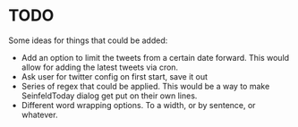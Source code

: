 # TODO

Some ideas for things that could be added:

- Add an option to limit the tweets from a certain date forward.
  This would allow for adding the latest tweets via cron.
- Ask user for twitter config on first start, save it out
- Series of regex that could be applied.
  This would be a way to make SeinfeldToday dialog get put on their own lines.
- Different word wrapping options. To a width, or by sentence, or whatever.
